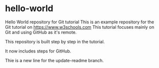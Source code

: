 # hello-world
Hello World repository for Git tutorial
This is an example repository for the Git tutorial on https://www.w3schools.com
This tutorial focuses mainly on Git and using GitHub as it's remote.

This repository is built step by step in the tutorial.

It now includes steps for GitHub.

Thie is a new line for the update-readme branch.
